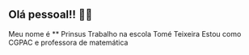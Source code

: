 ## Olá pessoal!! 👋🏻
Meu nome é ** Prinsus
Trabalho na escola Tomé Teixeira 
Estou como CGPAC e professora de matemática 
